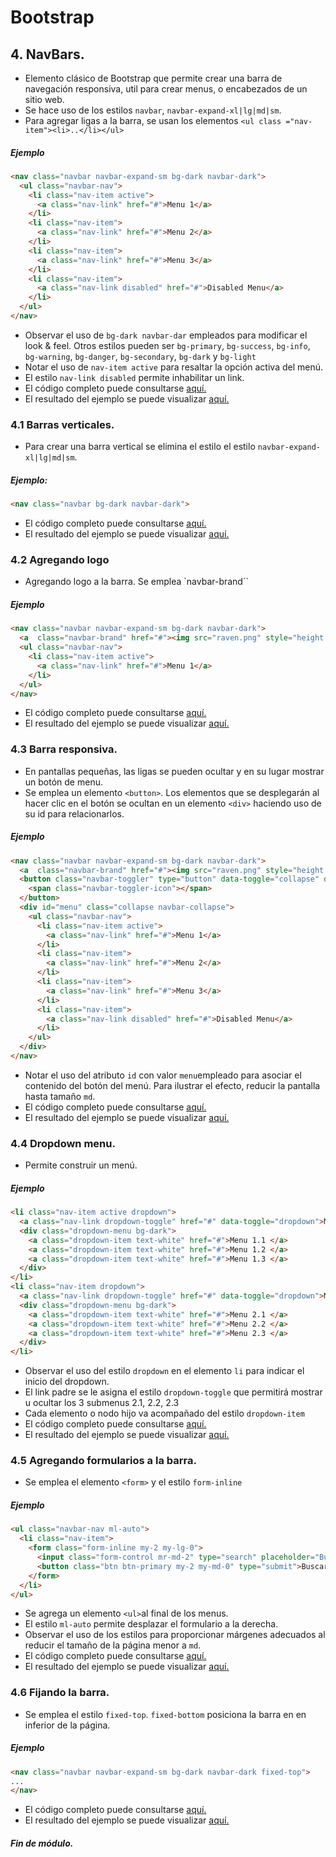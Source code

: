 ﻿# Bootstrap
## 4. NavBars.
* Elemento clásico de Bootstrap que permite crear una barra de navegación responsiva, util para crear menus, o encabezados de un sitio web.
* Se hace uso de los estilos `navbar`, `navbar-expand-xl|lg|md|sm`.
* Para agregar ligas a la barra, se usan los elementos `<ul class ="nav-item"><li>..</li></ul>`
##### Ejemplo
```html
<nav class="navbar navbar-expand-sm bg-dark navbar-dark">
  <ul class="navbar-nav">
    <li class="nav-item active">
      <a class="nav-link" href="#">Menu 1</a>
    </li>
    <li class="nav-item">
      <a class="nav-link" href="#">Menu 2</a>
    </li>
    <li class="nav-item">
      <a class="nav-link" href="#">Menu 3</a>
    </li>
    <li class="nav-item">
      <a class="nav-link disabled" href="#">Disabled Menu</a>
    </li>
  </ul>
</nav>
```
* Observar el uso de `bg-dark navbar-dar` empleados para modificar el look & feel.  Otros estilos pueden ser `bg-primary`, `bg-success`, `bg-info`, `bg-warning`, `bg-danger`, `bg-secondary`, `bg-dark` y `bg-light`
* Notar el uso de `nav-item active` para resaltar la opción activa del menú.
* El estilo `nav-link disabled`  permite inhabilitar un link.
* El  código completo puede consultarse [aquí.](../ejemplos/modulo04/navbar-example-01.html)
* El resultado del ejemplo se puede visualizar [aquí.](https://jorgerdc.github.io/tutoriales/bootstrap/ejemplos/modulo04/navbar-example-01.html)
### 4.1 Barras verticales.
* Para crear una barra vertical se elimina el estilo el estilo `navbar-expand-xl|lg|md|sm`.  
##### Ejemplo: 
```html
<nav class="navbar bg-dark navbar-dark">
```
* El  código completo puede consultarse [aquí.](../ejemplos/modulo04/navbar-example-02.html)
* El resultado del ejemplo se puede visualizar [aquí.](https://jorgerdc.github.io/tutoriales/bootstrap/ejemplos/modulo04/navbar-example-02.html)
### 4.2 Agregando logo
*  Agregando logo a la barra.  Se emplea `navbar-brand``
##### Ejemplo
```html
<nav class="navbar navbar-expand-sm bg-dark navbar-dark">
  <a  class="navbar-brand" href="#"><img src="raven.png" style="height:25px;"></a>
  <ul class="navbar-nav">
    <li class="nav-item active">
      <a class="nav-link" href="#">Menu 1</a>
    </li>
  </ul>
</nav>
```
* El  código completo puede consultarse [aquí.](../ejemplos/modulo04/navbar-example-03.html)
* El resultado del ejemplo se puede visualizar [aquí.](https://jorgerdc.github.io/tutoriales/bootstrap/ejemplos/modulo04/navbar-example-03.html)
### 4.3 Barra responsiva.
* En pantallas pequeñas, las ligas se pueden ocultar y en su lugar mostrar un botón  de menu.
* Se emplea un elemento `<button>`.   Los elementos que se desplegarán al hacer clic en el botón se ocultan en un elemento `<div>` haciendo uso de su id para relacionarlos.
##### Ejemplo
```html
<nav class="navbar navbar-expand-sm bg-dark navbar-dark">
  <a  class="navbar-brand" href="#"><img src="raven.png" style="height:25px;"></a>
  <button class="navbar-toggler" type="button" data-toggle="collapse" data-target="#menu">
    <span class="navbar-toggler-icon"></span>
  </button>
  <div id="menu" class="collapse navbar-collapse">
    <ul class="navbar-nav">
      <li class="nav-item active">
        <a class="nav-link" href="#">Menu 1</a>
      </li>
      <li class="nav-item">
        <a class="nav-link" href="#">Menu 2</a>
      </li>
      <li class="nav-item">
        <a class="nav-link" href="#">Menu 3</a>
      </li>
      <li class="nav-item">
        <a class="nav-link disabled" href="#">Disabled Menu</a>
      </li>
    </ul>
  </div>
</nav>
```
* Notar el uso del atributo `id` con valor `menu`empleado para asociar el contenido del botón del menú.  Para ilustrar el efecto,  reducir la pantalla  hasta tamaño `md`.
* El  código completo puede consultarse [aquí.](../ejemplos/modulo04/navbar-example-04.html)
* El resultado del ejemplo se puede visualizar [aquí.](https://jorgerdc.github.io/tutoriales/bootstrap/ejemplos/modulo04/navbar-example-04.html)
### 4.4 Dropdown menu.
* Permite construir un menú.
##### Ejemplo
```html
<li class="nav-item active dropdown">
  <a class="nav-link dropdown-toggle" href="#" data-toggle="dropdown">Menu 1</a>
  <div class="dropdown-menu bg-dark">
    <a class="dropdown-item text-white" href="#">Menu 1.1 </a>
    <a class="dropdown-item text-white" href="#">Menu 1.2 </a>
    <a class="dropdown-item text-white" href="#">Menu 1.3 </a>
  </div>
</li>
<li class="nav-item dropdown">
  <a class="nav-link dropdown-toggle" href="#" data-toggle="dropdown">Menu 2</a>
  <div class="dropdown-menu bg-dark">
    <a class="dropdown-item text-white" href="#">Menu 2.1 </a>
    <a class="dropdown-item text-white" href="#">Menu 2.2 </a>
    <a class="dropdown-item text-white" href="#">Menu 2.3 </a>
  </div>
</li>
```
* Observar el uso del estilo `dropdown` en el elemento `li` para indicar el inicio del dropdown.
* El link padre se le asigna el estilo `dropdown-toggle` que permitirá mostrar u ocultar los 3 submenus 2.1, 2.2, 2.3
* Cada elemento o nodo hijo va acompañado del estilo `dropdown-item`
* El  código completo puede consultarse [aquí.](../ejemplos/modulo04/navbar-example-05.html)
* El resultado del ejemplo se puede visualizar [aquí.](https://jorgerdc.github.io/tutoriales/bootstrap/ejemplos/modulo04/navbar-example-05.html)
### 4.5 Agregando formularios a la barra.
* Se emplea el elemento `<form>` y el estilo `form-inline`
##### Ejemplo
```html
<ul class="navbar-nav ml-auto">
  <li class="nav-item">
    <form class="form-inline my-2 my-lg-0">
      <input class="form-control mr-md-2" type="search" placeholder="Buscar.." aria-label="Buscar">
      <button class="btn btn-primary my-2 my-md-0" type="submit">Buscar</button>
    </form>
  </li>
</ul>
```
* Se agrega un elemento `<ul>`al final de los menus. 
* El estilo `ml-auto` permite desplazar el formulario a la derecha.
* Observar el uso de los estilos para proporcionar márgenes adecuados al reducir el tamaño de la página  menor a `md`.
* El  código completo puede consultarse [aquí.](../ejemplos/modulo04/navbar-example-06.html)
* El resultado del ejemplo se puede visualizar [aquí.](https://jorgerdc.github.io/tutoriales/bootstrap/ejemplos/modulo04/navbar-example-06.html)
### 4.6 Fijando la barra.
* Se emplea el estilo `fixed-top`. `fixed-bottom`   posiciona la barra en en inferior de la página.
##### Ejemplo
```html
<nav class="navbar navbar-expand-sm bg-dark navbar-dark fixed-top">
...
</nav>
```
* El  código completo puede consultarse [aquí.](../ejemplos/modulo04/navbar-example-07.html)
* El resultado del ejemplo se puede visualizar [aquí.](https://jorgerdc.github.io/tutoriales/bootstrap/ejemplos/modulo04/navbar-example-07.html)
##### Fin de módulo.
